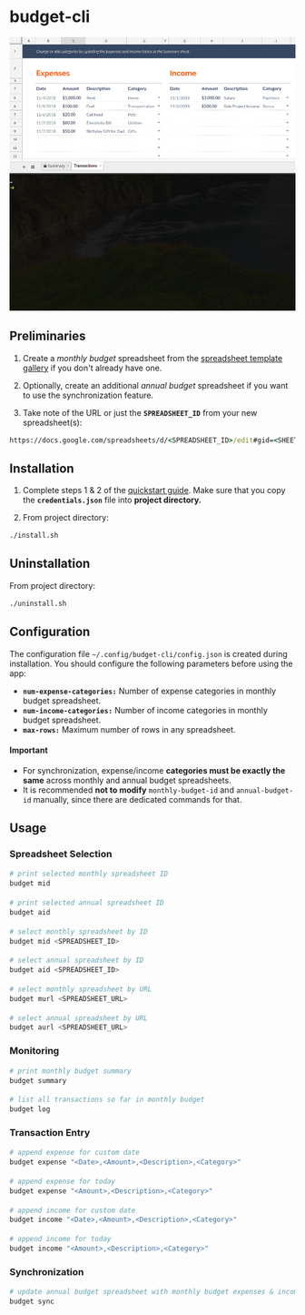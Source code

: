 # budget-cli
![Expense](example.gif)

## Preliminaries
 1. Create a *monthly budget* spreadsheet from the [spreadsheet template gallery](https://docs.google.com/spreadsheets/u/0/?ftv=1&folder=0ACoSgW1iveL-Uk9PVA) if you don't already have one.

 2. Optionally, create an additional *annual budget* spreadsheet if you want to use the synchronization feature.

 3. Take note of the URL or just the **`SPREADSHEET_ID`** from your new spreadsheet(s):
``` cmd
https://docs.google.com/spreadsheets/d/<SPREADSHEET_ID>/edit#gid=<SHEET_ID>
```

## Installation
 1. Complete steps 1 & 2 of the [quickstart guide](https://developers.google.com/sheets/api/quickstart/python). Make sure that you copy the **`credentials.json`** file into **project directory.**

 2. From project directory:
``` sh
./install.sh
```

## Uninstallation
From project directory:
``` sh
./uninstall.sh
```

## Configuration
The configuration file `~/.config/budget-cli/config.json` is created during installation. You should configure the following parameters before using the app:

 * **`num-expense-categories:`** Number of expense categories in monthly budget spreadsheet.
 * **`num-income-categories:`** Number of income categories in monthly budget spreadsheet.
 * **`max-rows:`** Maximum number of rows in any spreadsheet.

#### Important
 * For synchronization, expense/income **categories must be exactly the same** across monthly and annual budget spreadsheets.
 * It is recommended **not to modify** `monthly-budget-id` and `annual-budget-id` manually, since there are dedicated commands for that.

## Usage
### Spreadsheet Selection
``` sh
# print selected monthly spreadsheet ID
budget mid

# print selected annual spreadsheet ID
budget aid

# select monthly spreadsheet by ID
budget mid <SPREADSHEET_ID>

# select annual spreadsheet by ID
budget aid <SPREADSHEET_ID>

# select monthly spreadsheet by URL
budget murl <SPREADSHEET_URL>

# select annual spreadsheet by URL
budget aurl <SPREADSHEET_URL>
```

### Monitoring
``` sh
# print monthly budget summary
budget summary

# list all transactions so far in monthly budget
budget log
```

### Transaction Entry
``` sh
# append expense for custom date
budget expense "<Date>,<Amount>,<Description>,<Category>"

# append expense for today
budget expense "<Amount>,<Description>,<Category>"

# append income for custom date
budget income "<Date>,<Amount>,<Description>,<Category>"

# append income for today
budget income "<Amount>,<Description>,<Category>"
```

### Synchronization
``` sh
# update annual budget spreadsheet with monthly budget expenses & income
budget sync
```
